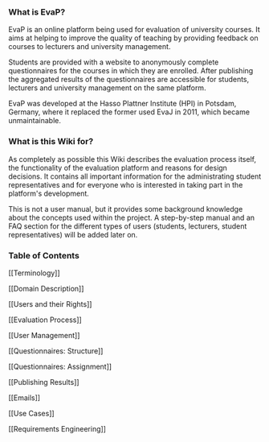 ### What is EvaP?

EvaP is an online platform being used for evaluation of university courses. It aims at helping to improve the quality of teaching by providing feedback on courses to lecturers and university management.

Students are provided with a website to anonymously complete questionnaires for the courses in which they are enrolled. After publishing the aggregated results of the questionnaires are accessible for students, lecturers and university management on the same platform.

EvaP was developed at the Hasso Plattner Institute (HPI) in Potsdam, Germany, where it replaced the former used EvaJ in 2011, which became unmaintainable.

### What is this Wiki for?

As completely as possible this Wiki describes the evaluation process itself, the functionality of the evaluation platform and reasons for design decisions. It contains all important information for the administrating student representatives and for everyone who is interested in taking part in the platform's development.

This is not a user manual, but it provides some background knowledge about the concepts used within the project. A step-by-step manual and an FAQ section for the different types of users (students, lecturers, student representatives) will be added later on.

### Table of Contents

[[Terminology]]

[[Domain Description]]

[[Users and their Rights]]

[[Evaluation Process]]

[[User Management]]

[[Questionnaires: Structure]]

[[Questionnaires: Assignment]]

[[Publishing Results]]

[[Emails]]

[[Use Cases]]

[[Requirements Engineering]]